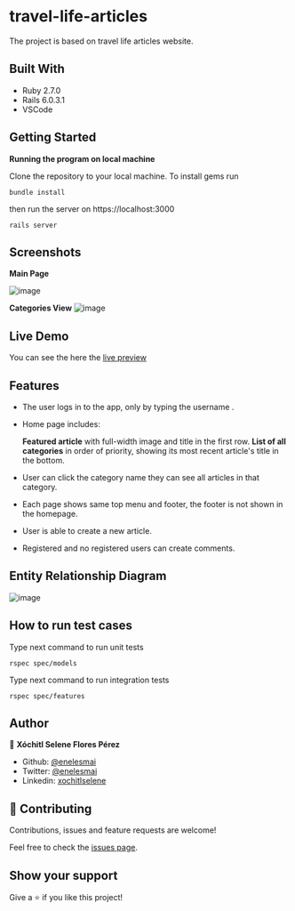 # travel-life-articles

The project is based on travel life articles website. 


## Built With

* Ruby 2.7.0
* Rails 6.0.3.1
* VSCode


## Getting Started

**Running the program on local machine**

Clone the repository to your local machine.
To install gems run

    bundle install
       
then run the server on https://localhost:3000

    rails server 

## Screenshots

**Main Page**

![image](https://user-images.githubusercontent.com/5160907/82708292-7fdaa980-9c43-11ea-995f-e434699c0085.png)


**Categories View**
![image](https://user-images.githubusercontent.com/5160907/82706757-1c02b180-9c40-11ea-8628-cec23b25a928.png)

## Live Demo
You can see the here the [live preview](https://immense-thicket-35902.herokuapp.com/)

## Features
* The user logs in to the app, only by typing the username .
* Home page includes:
       
    **Featured article** with full-width image and title in the first row.
    **List of all categories** in order of priority, showing its most recent article's title in the bottom.

* User can click the category name they can see all articles in that category.
* Each page shows same top menu and footer, the footer is not shown in the homepage.
* User is able to create a new article.
* Registered and no registered users can create comments.

## Entity Relationship Diagram
![image](https://user-images.githubusercontent.com/5160907/82708858-e90eec80-9c44-11ea-9241-3f9144302ae1.png)


## How to run test cases

Type next command to run unit tests

    rspec spec/models

Type next command to run integration tests

    rspec spec/features


## Author

👤 **Xóchitl Selene Flores Pérez**

- Github: [@enelesmai](https://github.com/enelesmai)
- Twitter: [@enelesmai](https://twitter.com/enelesmai)
- Linkedin: [xochitlselene](https://linkedin.com/in/xochitlselene)


## 🤝 Contributing

Contributions, issues and feature requests are welcome!

Feel free to check the [issues page](issues/).


## Show your support

Give a ⭐️ if you like this project!